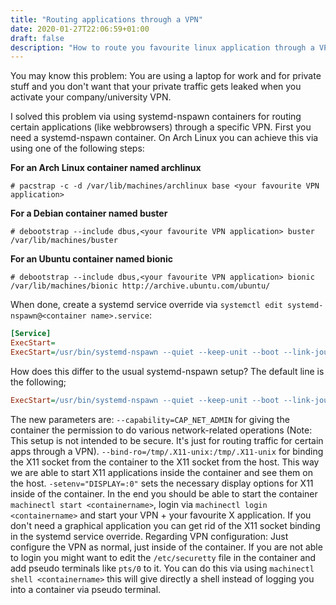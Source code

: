 ```yaml
---
title: "Routing applications through a VPN"
date: 2020-01-27T22:06:59+01:00
draft: false
description: "How to route you favourite linux application through a VPN using systemd-nspawn container"
---
```


You may know this problem: You are using a laptop for work and for private stuff and you don't want that
your private traffic gets leaked when you activate your company/university VPN.

I solved this problem via using systemd-nspawn containers for routing certain applications (like webbrowsers) through a specific VPN. First you need a systemd-nspawn container. On Arch Linux you can achieve this via using one of the following steps:

**For an Arch Linux container named archlinux**
```
# pacstrap -c -d /var/lib/machines/archlinux base <your favourite VPN application>
```

**For a Debian container named buster**
```
# debootstrap --include dbus,<your favourite VPN application> buster /var/lib/machines/buster
```

**For an Ubuntu container named bionic**
```
# debootstrap --include dbus,<your favourite VPN application> bionic /var/lib/machines/bionic http://archive.ubuntu.com/ubuntu/
```

When done, create a systemd service override via `systemctl edit systemd-nspawn@<container name>.service`:
```ini
[Service]
ExecStart=
ExecStart=/usr/bin/systemd-nspawn --quiet --keep-unit --boot --link-journal=try-guest --settings=override --machine=%I --capability=CAP_NET_ADMIN --network-veth --bind-ro=/tmp/.X11-unix:/tmp/.X11-unix --setenv="DISPLAY=:0"
```

How does this differ to the usual systemd-nspawn setup? The default line is the following;
```ini
ExecStart=/usr/bin/systemd-nspawn --quiet --keep-unit --boot --link-journal=try-guest --network-veth -U --settings=override --machine=%i
```

The new parameters are: `--capability=CAP_NET_ADMIN` for giving the container the permission to do various network-related operations (Note: This setup is not intended to be secure. It's just for routing traffic for certain apps through a VPN). `--bind-ro=/tmp/.X11-unix:/tmp/.X11-unix` for binding the X11 socket from the container to the X11 socket from the host. This way we are able to start X11 applications inside the container and see them on the host. `-setenv="DISPLAY=:0"` sets the necessary display options for X11 inside of the container. In the end you should be able to start the container `machinectl start <containername>`, login via `machinectl login <containername>` and start your VPN + your favourite X application. If you don't need a graphical application you can get rid of the X11 socket binding in the systemd service override. Regarding VPN configuration: Just configure the VPN as normal, just inside of the container. If you are not able to login you might want to edit the `/etc/securetty` file in the container and add pseudo terminals like `pts/0` to it. You can do this via using `machinectl shell <containername>` this will give directly a shell instead of logging you into a container via pseudo terminal.
